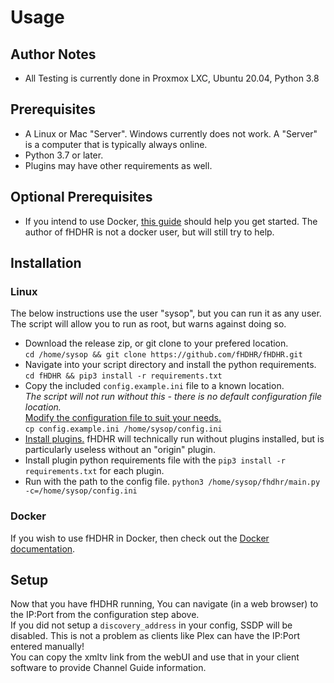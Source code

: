 # Usage

## Author Notes

* All Testing is currently done in Proxmox LXC, Ubuntu 20.04, Python 3.8

## Prerequisites

* A Linux or Mac "Server". Windows currently does not work. A "Server" is a computer that is typically always online.
* Python 3.7 or later.
* Plugins may have other requirements as well.

## Optional Prerequisites

* If you intend to use Docker, [this guide](https://docs.docker.com/get-started/) should help you get started. The author of fHDHR is not a docker user, but will still try to help.

## Installation

### Linux

The below instructions use the user "sysop", but you can run it as any user. The script will allow you to run as root, but warns against doing so.

* Download the release zip, or git clone to your prefered location.  
`cd /home/sysop && git clone https://github.com/fHDHR/fHDHR.git`
* Navigate into your script directory and install the python requirements.  
`cd fHDHR && pip3 install -r requirements.txt`
* Copy the included `config.example.ini` file to a known location.  
_The script will not run without this - there is no default configuration file location._  
[Modify the configuration file to suit your needs.](../config)  
`cp config.example.ini /home/sysop/config.ini`  
* [Install plugins.](../plugins) fHDHR will technically run without plugins installed, but is particularly useless without an "origin" plugin.  
* Install plugin python requirements file with the `pip3 install -r requirements.txt` for each plugin.  
* Run with the path to the config file. `python3 /home/sysop/fhdhr/main.py -c=/home/sysop/config.ini`

### Docker

If you wish to use fHDHR in Docker, then check out the [Docker documentation](./installation_docker.md). 

## Setup

Now that you have fHDHR running, You can navigate (in a web browser) to the IP:Port from the configuration step above.  
If you did not setup a `discovery_address` in your config, SSDP will be disabled. This is not a problem as clients like Plex can have the IP:Port entered manually!  
You can copy the xmltv link from the webUI and use that in your client software to provide Channel Guide information.
